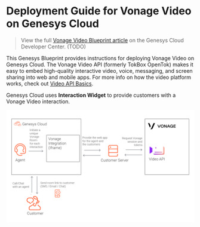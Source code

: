 # Deployment Guide for Vonage Video on Genesys Cloud

> View the full [Vonage Video Blueprint article](https://developer.mypurecloud.com/blueprints/) on the Genesys Cloud Developer Center. (TODO)

This Genesys Blueprint provides instructions for deploying Vonage Video on Genesys Cloud. The Vonage Video API (formerly TokBox OpenTok) makes it easy to embed high-quality interactive video, voice, messaging, and screen sharing into web and mobile apps. For more info on how the video platform works, check out [Video API Basics](https://tokbox.com/developer/guides/basics/).

Genesys Cloud uses **Interaction Widget** to provide customers with a Vonage Video interaction.

![Flowchart](blueprint/images/flowchart.png "Flowchart")
